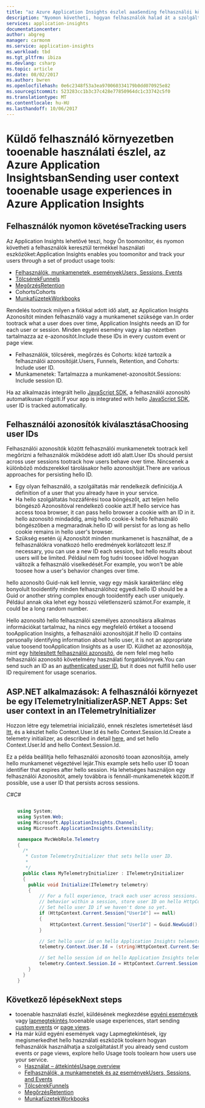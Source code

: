 ```yaml
---
title: "az Azure Application Insights észlel aaaSending felhasználói környezet tooenable használati |} Microsoft Docs"
description: "Nyomon követheti, hogyan felhasználók halad át a szolgáltatás egy egyedi, állandó azonosító karakterláncot az Application Insightsban hozzárendelése azok után."
services: application-insights
documentationcenter: 
author: abgreg
manager: carmonm
ms.service: application-insights
ms.workload: tbd
ms.tgt_pltfrm: ibiza
ms.devlang: csharp
ms.topic: article
ms.date: 08/02/2017
ms.author: bwren
ms.openlocfilehash: 0e6c2348f53a3ea970060334179b0dd070925e82
ms.sourcegitcommit: 523283cc1b3c37c428e77850964dc1c33742c5f0
ms.translationtype: MT
ms.contentlocale: hu-HU
ms.lasthandoff: 10/06/2017
---
```

#  <a name="sending-user-context-tooenable-usage-experiences-in-azure-application-insights"></a><span data-ttu-id="10ced-103">Küldő felhasználó környezetben tooenable használati észlel, az Azure Application Insightsban</span><span class="sxs-lookup"><span data-stu-id="10ced-103">Sending user context tooenable usage experiences in Azure Application Insights</span></span>

## <a name="tracking-users"></a><span data-ttu-id="10ced-104">Felhasználók nyomon követése</span><span class="sxs-lookup"><span data-stu-id="10ced-104">Tracking users</span></span>

<span data-ttu-id="10ced-105">Az Application Insights lehetővé teszi, hogy Ön toomonitor, és nyomon követheti a felhasználók keresztül termékkel használati eszközöket:</span><span class="sxs-lookup"><span data-stu-id="10ced-105">Application Insights enables you toomonitor and track your users through a set of product usage tools:</span></span> 
* [<span data-ttu-id="10ced-106">Felhasználók, munkamenetek, események</span><span class="sxs-lookup"><span data-stu-id="10ced-106">Users, Sessions, Events</span></span>](https://docs.microsoft.com/azure/application-insights/app-insights-usage-segmentation)
* [<span data-ttu-id="10ced-107">Tölcsérek</span><span class="sxs-lookup"><span data-stu-id="10ced-107">Funnels</span></span>](https://docs.microsoft.com/azure/application-insights/usage-funnels)
* [<span data-ttu-id="10ced-108">Megőrzés</span><span class="sxs-lookup"><span data-stu-id="10ced-108">Retention</span></span>](https://docs.microsoft.com/azure/application-insights/app-insights-usage-retention)
* <span data-ttu-id="10ced-109">Cohorts</span><span class="sxs-lookup"><span data-stu-id="10ced-109">Cohorts</span></span>
* [<span data-ttu-id="10ced-110">Munkafüzetek</span><span class="sxs-lookup"><span data-stu-id="10ced-110">Workbooks</span></span>](https://docs.microsoft.com/azure/application-insights/app-insights-usage-workbooks)

<span data-ttu-id="10ced-111">Rendelés tootrack milyen a fiókkal adott idő alatt, az Application Insights Azonosítót minden felhasználó vagy a munkamenet szüksége van.</span><span class="sxs-lookup"><span data-stu-id="10ced-111">In order tootrack what a user does over time, Application Insights needs an ID for each user or session.</span></span> <span data-ttu-id="10ced-112">Minden egyéni esemény vagy a lap nézetben tartalmazza az e-azonosítót.</span><span class="sxs-lookup"><span data-stu-id="10ced-112">Include these IDs in every custom event or page view.</span></span>
- <span data-ttu-id="10ced-113">Felhasználók, tölcsérek, megőrzés és Cohorts: közé tartozik a felhasználói azonosítóját.</span><span class="sxs-lookup"><span data-stu-id="10ced-113">Users, Funnels, Retention, and Cohorts: Include user ID.</span></span>
- <span data-ttu-id="10ced-114">Munkamenetek: Tartalmazza a munkamenet-azonosítót.</span><span class="sxs-lookup"><span data-stu-id="10ced-114">Sessions: Include session ID.</span></span>

<span data-ttu-id="10ced-115">Ha az alkalmazás integrált hello [JavaScript SDK](https://docs.microsoft.com/azure/application-insights/app-insights-javascript#set-up-application-insights-for-your-web-page), a felhasználói azonosító automatikusan rögzíti.</span><span class="sxs-lookup"><span data-stu-id="10ced-115">If your app is integrated with hello [JavaScript SDK](https://docs.microsoft.com/azure/application-insights/app-insights-javascript#set-up-application-insights-for-your-web-page), user ID is tracked automatically.</span></span>

## <a name="choosing-user-ids"></a><span data-ttu-id="10ced-116">Felhasználói azonosítók kiválasztása</span><span class="sxs-lookup"><span data-stu-id="10ced-116">Choosing user IDs</span></span>

<span data-ttu-id="10ced-117">Felhasználói azonosítók között felhasználói munkamenetek tootrack kell megőrizni a felhasználók működése adott idő alatt.</span><span class="sxs-lookup"><span data-stu-id="10ced-117">User IDs should persist across user sessions tootrack how users behave over time.</span></span> <span data-ttu-id="10ced-118">Nincsenek a különböző módszerekkel tárolásakor hello azonosítóját.</span><span class="sxs-lookup"><span data-stu-id="10ced-118">There are various approaches for persisting hello ID.</span></span>
- <span data-ttu-id="10ced-119">Egy olyan felhasználó, a szolgáltatás már rendelkezik definíciója.</span><span class="sxs-lookup"><span data-stu-id="10ced-119">A definition of a user that you already have in your service.</span></span>
- <span data-ttu-id="10ced-120">Ha hello szolgáltatás hozzáférési tooa böngészőt, azt teljen hello böngésző Azonosítóval rendelkező cookie azt.</span><span class="sxs-lookup"><span data-stu-id="10ced-120">If hello service has access tooa browser, it can pass hello browser a cookie with an ID in it.</span></span> <span data-ttu-id="10ced-121">hello azonosító mindaddig, amíg hello cookie-k hello felhasználó böngészőben a megmaradnak.</span><span class="sxs-lookup"><span data-stu-id="10ced-121">hello ID will persist for as long as hello cookie remains in hello user's browser.</span></span>
- <span data-ttu-id="10ced-122">Szükség esetén új Azonosítót minden munkamenet is használhat, de a felhasználókra vonatkozó hello eredmények korlátozott lesz.</span><span class="sxs-lookup"><span data-stu-id="10ced-122">If necessary, you can use a new ID each session, but hello results about users will be limited.</span></span> <span data-ttu-id="10ced-123">Például nem fog tudni toosee idővel hogyan változik a felhasználó viselkedését.</span><span class="sxs-lookup"><span data-stu-id="10ced-123">For example, you won't be able toosee how a user's behavior changes over time.</span></span>

<span data-ttu-id="10ced-124">hello azonosító Guid-nak kell lennie, vagy egy másik karakterlánc elég bonyolult tooidentify minden felhasználóhoz egyedi.</span><span class="sxs-lookup"><span data-stu-id="10ced-124">hello ID should be a Guid or another string complex enough tooidentify each user uniquely.</span></span> <span data-ttu-id="10ced-125">Például annak oka lehet egy hosszú véletlenszerű számot.</span><span class="sxs-lookup"><span data-stu-id="10ced-125">For example, it could be a long random number.</span></span>

<span data-ttu-id="10ced-126">Hello azonosító hello felhasználói személyes azonosításra alkalmas információkat tartalmaz, ha nincs egy megfelelő értéket a toosend tooApplication Insights, a felhasználói azonosítóját.</span><span class="sxs-lookup"><span data-stu-id="10ced-126">If hello ID contains personally identifying information about hello user, it is not an appropriate value toosend tooApplication Insights as a user ID.</span></span> <span data-ttu-id="10ced-127">Küldhet az azonosítója, mint egy [hitelesített felhasználói azonosító](https://docs.microsoft.com/azure/application-insights/app-insights-api-custom-events-metrics#authenticated-users), de nem felel meg hello felhasználói azonosító követelmény használati forgatókönyvek.</span><span class="sxs-lookup"><span data-stu-id="10ced-127">You can send such an ID as an [authenticated user ID](https://docs.microsoft.com/azure/application-insights/app-insights-api-custom-events-metrics#authenticated-users), but it does not fulfill hello user ID requirement for usage scenarios.</span></span>

## <a name="aspnet-apps-set-user-context-in-an-itelemetryinitializer"></a><span data-ttu-id="10ced-128">ASP.NET alkalmazások: A felhasználói környezet be egy ITelemetryInitializer</span><span class="sxs-lookup"><span data-stu-id="10ced-128">ASP.NET Apps: Set user context in an ITelemetryInitializer</span></span>

<span data-ttu-id="10ced-129">Hozzon létre egy telemetriai inicializáló, ennek részletes ismertetését lásd [Itt](https://docs.microsoft.com/azure/application-insights/app-insights-api-filtering-sampling#add-properties-itelemetryinitializer), és a készlet hello Context.User.Id és hello Context.Session.Id.</span><span class="sxs-lookup"><span data-stu-id="10ced-129">Create a telemetry initializer, as described in detail [here](https://docs.microsoft.com/azure/application-insights/app-insights-api-filtering-sampling#add-properties-itelemetryinitializer), and set hello Context.User.Id and hello Context.Session.Id.</span></span>

<span data-ttu-id="10ced-130">Ez a példa beállítja hello felhasználói azonosító tooan azonosítója, amely hello munkamenet végeztével lejár.</span><span class="sxs-lookup"><span data-stu-id="10ced-130">This example sets hello user ID tooan identifier that expires after hello session.</span></span> <span data-ttu-id="10ced-131">Ha lehetséges használjon egy felhasználói Azonosítót, amely továbbra is fennáll-munkamenetek között.</span><span class="sxs-lookup"><span data-stu-id="10ced-131">If possible, use a user ID that persists across sessions.</span></span>

<span data-ttu-id="10ced-132">*C#*</span><span class="sxs-lookup"><span data-stu-id="10ced-132">*C#*</span></span>

```C#

    using System;
    using System.Web;
    using Microsoft.ApplicationInsights.Channel;
    using Microsoft.ApplicationInsights.Extensibility;

    namespace MvcWebRole.Telemetry
    {
      /*
       * Custom TelemetryInitializer that sets hello user ID.
       *
       */
      public class MyTelemetryInitializer : ITelemetryInitializer
      {
        public void Initialize(ITelemetry telemetry)
        {
            // For a full experience, track each user across sessions. For an incomplete view of user 
            // behavior within a session, store user ID on hello HttpContext Session.
            // Set hello user ID if we haven't done so yet.
            if (HttpContext.Current.Session["UserId"] == null)
            {
                HttpContext.Current.Session["UserId"] = Guid.NewGuid();
            }

            // Set hello user id on hello Application Insights telemetry item.
            telemetry.Context.User.Id = (string)HttpContext.Current.Session["UserId"];

            // Set hello session id on hello Application Insights telemetry item.
            telemetry.Context.Session.Id = HttpContext.Current.Session.SessionID;
        }
      }
    }
```

## <a name="next-steps"></a><span data-ttu-id="10ced-133">Következő lépések</span><span class="sxs-lookup"><span data-stu-id="10ced-133">Next steps</span></span>
- <span data-ttu-id="10ced-134">tooenable használati észlel, küldésének megkezdése [egyéni események](https://docs.microsoft.com/en-us/azure/application-insights/app-insights-api-custom-events-metrics#trackevent) vagy [lapmegtekintés](https://docs.microsoft.com/azure/application-insights/app-insights-api-custom-events-metrics#page-views).</span><span class="sxs-lookup"><span data-stu-id="10ced-134">tooenable usage experiences, start sending [custom events](https://docs.microsoft.com/en-us/azure/application-insights/app-insights-api-custom-events-metrics#trackevent) or [page views](https://docs.microsoft.com/azure/application-insights/app-insights-api-custom-events-metrics#page-views).</span></span>
- <span data-ttu-id="10ced-135">Ha már küld egyéni események vagy Lapmegtekintések, így megismerkedhet hello használati eszközök toolearn hogyan felhasználók használhatja a szolgáltatást.</span><span class="sxs-lookup"><span data-stu-id="10ced-135">If you already send custom events or page views, explore hello Usage tools toolearn how users use your service.</span></span>
    * [<span data-ttu-id="10ced-136">Használat – áttekintés</span><span class="sxs-lookup"><span data-stu-id="10ced-136">Usage overview</span></span>](app-insights-usage-overview.md)
    * [<span data-ttu-id="10ced-137">Felhasználók, a munkamenetek és az események</span><span class="sxs-lookup"><span data-stu-id="10ced-137">Users, Sessions, and Events</span></span>](app-insights-usage-segmentation.md)
    * [<span data-ttu-id="10ced-138">Tölcsérek</span><span class="sxs-lookup"><span data-stu-id="10ced-138">Funnels</span></span>](usage-funnels.md)
    * [<span data-ttu-id="10ced-139">Megőrzés</span><span class="sxs-lookup"><span data-stu-id="10ced-139">Retention</span></span>](app-insights-usage-retention.md)
    * [<span data-ttu-id="10ced-140">Munkafüzetek</span><span class="sxs-lookup"><span data-stu-id="10ced-140">Workbooks</span></span>](app-insights-usage-workbooks.md)

